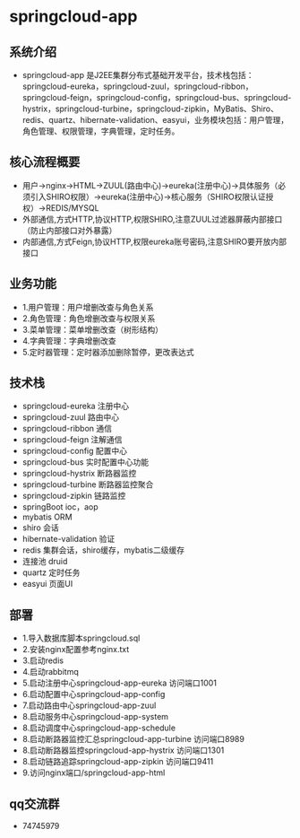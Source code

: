 # springcloud-app

## 系统介绍

- springcloud-app 是J2EE集群分布式基础开发平台，技术栈包括：springcloud-eureka，springcloud-zuul，springcloud-ribbon，springcloud-feign，springcloud-config，springcloud-bus、springcloud-hystrix，springcloud-turbine，springcloud-zipkin，MyBatis、Shiro、redis、quartz、hibernate-validation、easyui，业务模块包括：用户管理，角色管理、权限管理，字典管理，定时任务。

## 核心流程概要

- 用户->nginx->HTML->ZUUL(路由中心)->eureka(注册中心)->具体服务（必须引入SHIRO权限）->eureka(注册中心)->核心服务（SHIRO权限认证授权）->REDIS/MYSQL
- 外部通信,方式HTTP,协议HTTP,权限SHIRO,注意ZUUL过滤器屏蔽内部接口（防止内部接口对外暴露）
- 内部通信,方式Feign,协议HTTP,权限eureka账号密码,注意SHIRO要开放内部接口

## 业务功能

- 1.用户管理：用户增删改查与角色关系
- 2.角色管理：角色增删改查与权限关系
- 3.菜单管理：菜单增删改查（树形结构）
- 4.字典管理：字典增删改查
- 5.定时器管理：定时器添加删除暂停，更改表达式

## 技术栈

- springcloud-eureka 注册中心
- springcloud-zuul 路由中心
- springcloud-ribbon 通信
- springcloud-feign 注解通信
- springcloud-config 配置中心
- springcloud-bus 实时配置中心功能
- springcloud-hystrix 断路器监控
- springcloud-turbine 断路器监控聚合
- springcloud-zipkin 链路监控
- springBoot ioc，aop
- mybatis ORM  
- shiro 会话 
- hibernate-validation 验证 
- redis 集群会话，shiro缓存，mybatis二级缓存
- 连接池 druid
- quartz 定时任务
- easyui 页面UI 

## 部署

- 1.导入数据库脚本springcloud.sql
- 2.安装nginx配置参考nginx.txt
- 3.启动redis
- 4.启动rabbitmq
- 5.启动注册中心springcloud-app-eureka 访问端口1001
- 6.启动配置中心springcloud-app-config
- 7.启动路由中心springcloud-app-zuul
- 8.启动服务中心springcloud-app-system
- 8.启动调度中心springcloud-app-schedule
- 8.启动断路器监控汇总springcloud-app-turbine 访问端口8989
- 8.启动断路器监控springcloud-app-hystrix 访问端口1301
- 8.启动链路追踪springcloud-app-zipkin 访问端口9411
- 9.访问nginx端口/springcloud-app-html

## qq交流群

- 74745979